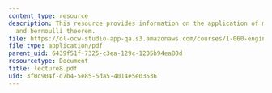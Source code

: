```yaml
---
content_type: resource
description: This resource provides information on the application of mass conservation
  and bernoulli theorem.
file: https://ol-ocw-studio-app-qa.s3.amazonaws.com/courses/1-060-engineering-mechanics-ii-spring-2006/3f0c904fd7b45e855da54014e5e03536_lecture8.pdf
file_type: application/pdf
parent_uid: 6439f51f-7325-c3ea-129c-1205b94ea80d
resourcetype: Document
title: lecture8.pdf
uid: 3f0c904f-d7b4-5e85-5da5-4014e5e03536
---
```

